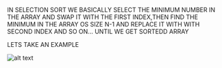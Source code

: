 IN SELECTION SORT WE BASICALLY SELECT THE MINIMUM NUMBER IN THE ARRAY
AND SWAP IT WITH THE FIRST INDEX,THEN FIND THE MINIMUM IN THE ARRAY OS
SIZE N-1 AND REPLACE IT WITH WITH SECOND INDEX AND SO ON... UNTIL WE GET SORTEDD ARRAY

LETS TAKE AN EXAMPLE

![alt text](https://www.testingdocs.com/questions/wp-content/uploads/SelectionSortExample.png)